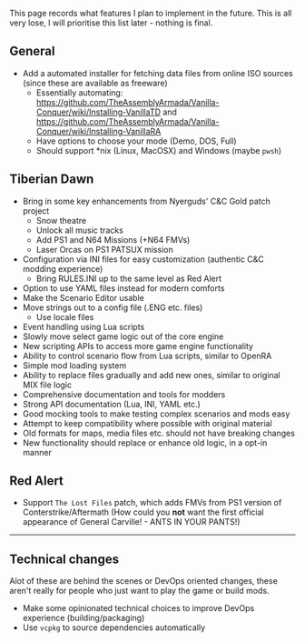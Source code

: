 This page records what features I plan to implement in the future. This is all very lose, I will prioritise this list later - nothing is final.

## General

- Add a automated installer for fetching data files from online ISO sources (since these are available as freeware)
	- Essentially automating: https://github.com/TheAssemblyArmada/Vanilla-Conquer/wiki/Installing-VanillaTD and https://github.com/TheAssemblyArmada/Vanilla-Conquer/wiki/Installing-VanillaRA
	- Have options to choose your mode (Demo, DOS, Full)
	- Should support \*nix (Linux, MacOSX) and Windows (maybe `pwsh`)
## Tiberian Dawn

- Bring in some key enhancements from Nyerguds' C&C Gold patch project
	- Snow theatre
	- Unlock all music tracks
	- Add PS1 and N64 Missions (+N64 FMVs)
	- Laser Orcas on PS1 PATSUX mission
- Configuration via INI files for easy customization (authentic C&C modding experience)
	- Bring RULES.INI up to the same level as Red Alert
- Option to use YAML files instead for modern comforts
- Make the Scenario Editor usable
- Move strings out to a config file (.ENG etc. files)
  - Use locale files
- Event handling using Lua scripts
- Slowly move select game logic out of the core engine
- New scripting APIs to access more game engine functionality
- Ability to control scenario flow from Lua scripts, similar to OpenRA
- Simple mod loading system
- Ability to replace files gradually and add new ones, similar to original MIX file logic
- Comprehensive documentation and tools for modders
- Strong API documentation (Lua, INI, YAML etc.)
- Good mocking tools to make testing complex scenarios and mods easy
- Attempt to keep compatibility where possible with original material
- Old formats for maps, media files etc. should not have breaking changes
- New functionality should replace or enhance old logic, in a opt-in manner
## Red Alert

- Support `The Lost Files` patch, which adds FMVs from PS1 version of Conterstrike/Aftermath (How could you **not** want the first official appearance of General Carville! - ANTS IN YOUR PANTS!)

---

## Technical changes

Alot of these are behind the scenes or DevOps oriented changes, these aren't really for people who just want to play the game or build mods.

- Make some opinionated technical choices to improve DevOps experience (building/packaging)
- Use `vcpkg` to source dependencies automatically
